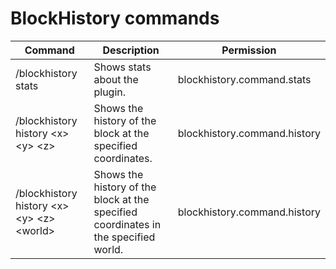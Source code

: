 # BlockHistory commands
| Command                                       | Description                                                                         | Permission                   |
|-----------------------------------------------|-------------------------------------------------------------------------------------|------------------------------|
| /blockhistory stats                           | Shows stats about the plugin.                                                       | blockhistory.command.stats   |
| /blockhistory history \<x> \<y> \<z>          | Shows the history of the block at the specified coordinates.                        | blockhistory.command.history |
| /blockhistory history \<x> \<y> \<z> \<world> | Shows the history of the block at the specified coordinates in the specified world. | blockhistory.command.history |
